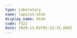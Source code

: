 ```yaml
---
type: Laboratory
name: lapicon-atom
display_name: Atom
code: f522
date: 2020-11-02T05:22:15.080Z
---
```

